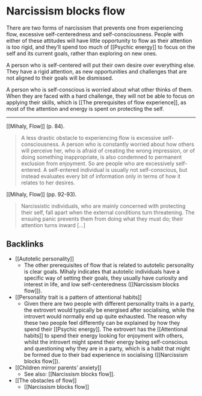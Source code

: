 # Narcissism blocks flow
There are two forms of narcissism that prevents one from experiencing flow, excessive self-centeredness and self-consciousness. People with either of these attitudes will have little opportunity to flow as their attention is too rigid, and they’ll spend too much of [[Psychic energy]] to focus on the self and its current goals, rather than exploring on new ones.

A person who is self-centered will put their own desire over everything else. They have a rigid attention, as new opportunities and challenges that are not aligned to their goals will be dismissed.

A person who is self-conscious is worried about what other thinks of them. When they are faced with a hard challenge, they will not be able to focus on applying their skills, which is [[The prerequisites of flow experience]], as most of the attention and energy is spent on protecting the self.

- - -
[[Mihaly, Flow]] (p. 84).
> A less drastic obstacle to experiencing flow is excessive self-consciousness. A person who is constantly worried about how others will perceive her, who is afraid of creating the wrong impression, or of doing something inappropriate, is also condemned to permanent exclusion from enjoyment. So are people who are excessively self-entered. A self-entered individual is usually not self-conscious, but instead evaluates every bit of information only in terms of how it relates to her desires.

[[Mihaly, Flow]] (pp. 92-93).
> Narcissistic individuals, who are mainly concerned with protecting their self, fall apart when the external conditions turn threatening. The ensuing panic prevents them from doing what they must do; their attention turns inward […]

## Backlinks
* [[Autotelic personality]]
	* The other prerequisites of flow that is related to autotelic personality is clear goals. Mihaly indicates that autotelic individuals have a specific way of setting their goals, they usually have curiosity and interest in life, and low self-centeredness ([[Narcissism blocks flow]]).
* [[Personality trait is a pattern of attentional habits]]
	* Given there are two people with different personality traits in a party, the extrovert would typically be energised after socialising, while the introvert would normally end up quite exhausted. The reason why these two people feel differently can be explained by how they spend their [[Psychic energy]]. The extrovert has the [[Attentional habits]] to spend their energy looking for enjoyment with others, whilst the introvert might spend their energy being self-conscious and questioning why they are in a party, which is a habit that might be formed due to their bad experience in socialising ([[Narcissism blocks flow]]).
* [[Children mirror parents’ anxiety]]
	* See also: [[Narcissism blocks flow]].
* [[The obstacles of flow]]
	* [[Narcissism blocks flow]]

<!-- #evergreen #flow -->

<!-- {BearID:69B660C6-047E-497D-B119-192484D368EB-562-00000DEB717BC691} -->
